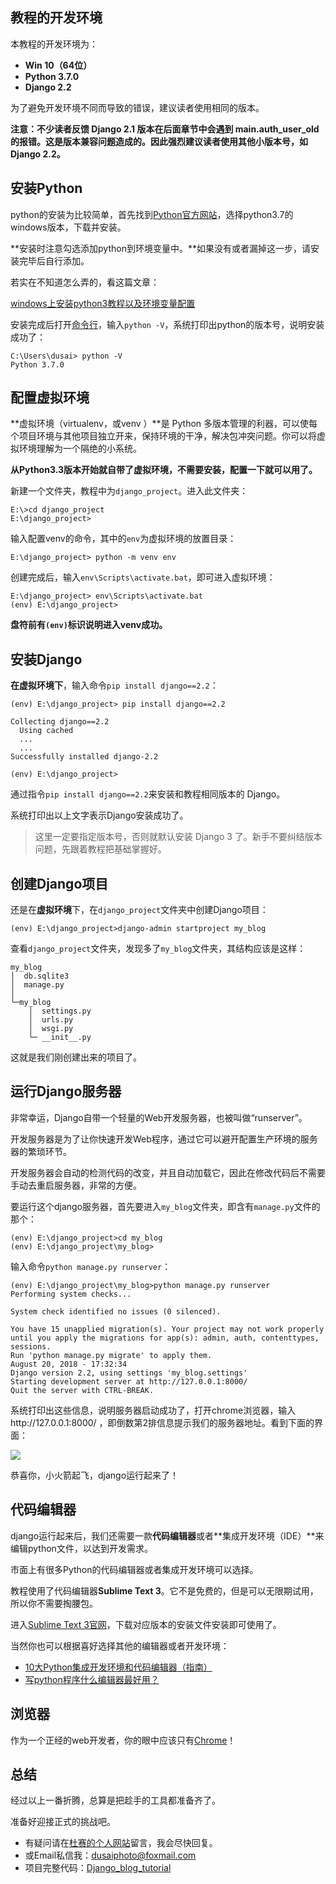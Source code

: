 ## 教程的开发环境

本教程的开发环境为：

- **Win 10（64位）**
- **Python 3.7.0**
- **Django 2.2**

为了避免开发环境不同而导致的错误，建议读者使用相同的版本。

**注意：不少读者反馈 Django 2.1 版本在后面章节中会遇到 main.auth_user_old 的报错。这是版本兼容问题造成的。因此强烈建议读者使用其他小版本号，如 Django 2.2。**

## 安装Python

python的安装为比较简单，首先找到[Python官方网站](https://www.python.org/)，选择python3.7的windows版本，下载并安装。

**安装时注意勾选添加python到环境变量中。**如果没有或者漏掉这一步，请安装完毕后自行添加。

若实在不知道怎么弄的，看这篇文章：

[windows上安装python3教程以及环境变量配置](https://blog.csdn.net/random_w/article/details/78897365)

安装完成后打开[命令行](https://jingyan.baidu.com/article/046a7b3e83a505f9c27fa9a2.html)，输入`python -V`，系统打印出python的版本号，说明安装成功了：

```
C:\Users\dusai> python -V
Python 3.7.0
```

## 配置虚拟环境

**虚拟环境（virtualenv，或venv ）**是 Python 多版本管理的利器，可以使每个项目环境与其他项目独立开来，保持环境的干净，解决包冲突问题。你可以将虚拟环境理解为一个隔绝的小系统。

**从Python3.3版本开始就自带了虚拟环境，不需要安装，配置一下就可以用了。**

新建一个文件夹，教程中为`django_project`。进入此文件夹：

```
E:\>cd django_project
E:\django_project>
```

输入配置venv的命令，其中的`env`为虚拟环境的放置目录：

```
E:\django_project> python -m venv env  
```

创建完成后，输入`env\Scripts\activate.bat`，即可进入虚拟环境：

```
E:\django_project> env\Scripts\activate.bat
(env) E:\django_project>
```

**盘符前有`(env)`标识说明进入venv成功。**

## 安装Django

**在虚拟环境下**，输入命令`pip install django==2.2`：

```
(env) E:\django_project> pip install django==2.2

Collecting django==2.2
  Using cached 
  ...
  ...
Successfully installed django-2.2

(env) E:\django_project>
```

通过指令`pip install django==2.2`来安装和教程相同版本的 Django。

系统打印出以上文字表示Django安装成功了。

> 这里一定要指定版本号，否则就默认安装 Django 3 了。新手不要纠结版本问题，先跟着教程把基础掌握好。

## 创建Django项目

还是在**虚拟环境**下，在`django_project`文件夹中创建Django项目：

```
(env) E:\django_project>django-admin startproject my_blog
```

查看`django_project`文件夹，发现多了`my_blog`文件夹，其结构应该是这样：

```
my_blog
│  db.sqlite3
│  manage.py
│
└─my_blog
    │  settings.py
    │  urls.py
    │  wsgi.py
    └─ __init__.py
```

这就是我们刚创建出来的项目了。

## 运行Django服务器

非常幸运，Django自带一个轻量的Web开发服务器，也被叫做“runserver”。

开发服务器是为了让你快速开发Web程序，通过它可以避开配置生产环境的服务器的繁琐环节。

开发服务器会自动的检测代码的改变，并且自动加载它，因此在修改代码后不需要手动去重启服务器，非常的方便。

要运行这个django服务器，首先要进入`my_blog`文件夹，即含有`manage.py`文件的那个：

```
(env) E:\django_project>cd my_blog
(env) E:\django_project\my_blog>
```

输入命令`python manage.py runserver`：

```
(env) E:\django_project\my_blog>python manage.py runserver
Performing system checks...

System check identified no issues (0 silenced).

You have 15 unapplied migration(s). Your project may not work properly until you apply the migrations for app(s): admin, auth, contenttypes, sessions.
Run 'python manage.py migrate' to apply them.
August 20, 2018 - 17:32:34
Django version 2.2, using settings 'my_blog.settings'
Starting development server at http://127.0.0.1:8000/
Quit the server with CTRL-BREAK.
```

系统打印出这些信息，说明服务器启动成功了，打开chrome浏览器，输入http://127.0.0.1:8000/ ，即倒数第2排信息提示我们的服务器地址。看到下面的界面：

![](https://www.dusaiphoto.com/media/image/image_source/avatar_thumbnail/hello_django_udoIHbf.jpg)

恭喜你，小火箭起飞，django运行起来了！

## 代码编辑器

django运行起来后，我们还需要一款**代码编辑器**或者**集成开发环境（IDE）**来编辑python文件，以达到开发需求。

市面上有很多Python的代码编辑器或者集成开发环境可以选择。

教程使用了代码编辑器**Sublime Text 3**。它不是免费的，但是可以无限期试用，所以你不需要掏腰包。

进入[Sublime Text 3官网](https://www.sublimetext.com/3)，下载对应版本的安装文件安装即可使用了。

当然你也可以根据喜好选择其他的编辑器或者开发环境：

- [10大Python集成开发环境和代码编辑器（指南）](https://blog.csdn.net/cH3RUF0tErmB3yH/article/details/80156176)
- [写python程序什么编辑器最好用？](https://www.zhihu.com/question/20476960)

## 浏览器

作为一个正经的web开发者，你的眼中应该只有[Chrome](https://www.google.com/chrome/)！

## 总结

经过以上一番折腾，总算是把趁手的工具都准备齐了。

准备好迎接正式的挑战吧。

- 有疑问请在[杜赛的个人网站](http://www.dusaiphoto.com)留言，我会尽快回复。
- 或Email私信我：dusaiphoto@foxmail.com
- 项目完整代码：[Django_blog_tutorial](https://github.com/stacklens/django_blog_tutorial)
